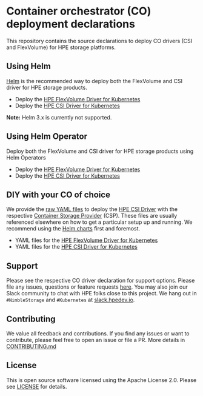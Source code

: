 # Container orchestrator (CO) deployment declarations
This repository contains the source declarations to deploy CO drivers (CSI and FlexVolume) for HPE storage platforms.

## Using Helm
[Helm](https://helm.sh) is the recommended way to deploy both the FlexVolume and CSI driver for HPE storage products.

- Deploy the [HPE FlexVolume Driver for Kubernetes](helm/charts/hpe-flexvolume-driver)
- Deploy the [HPE CSI Driver for Kubernetes](helm/charts/hpe-csi-driver)

**Note:** Helm 3.x is currently not supported.

## Using Helm Operator
Deploy both the FlexVolume and CSI driver for HPE storage products using Helm Operators

- Deploy the [HPE FlexVolume Driver for Kubernetes](operators/hpe-flexvolume-operator)
- Deploy the [HPE CSI Driver for Kubernetes](operators/hpe-csi-operator)

## DIY with your CO of choice
We provide the [raw YAML files](yaml) to deploy the [HPE CSI Driver](https://github.com/hpe-storage/csi-driver) with the respective [Container Storage Provider](https://github.com/hpe-storage/container-storage-provider) (CSP). These files are usually referenced elsewhere on how to get a particular setup up and running. We recommend using the [Helm charts](helm/charts) first and foremost.

- YAML files for the [HPE FlexVolume Driver for Kubernetes](yaml/flexvolume-driver)
- YAML files for the [HPE CSI Driver for Kubernetes](yaml/csi-driver)

## Support
Please see the respective CO driver declaration for support options. Please file any issues, questions or feature requests [here](https://github.com/hpe-storage/co-deployments/issues). You may also join our Slack community to chat with HPE folks close to this project. We hang out in `#NimbleStorage` and `#Kubernetes` at [slack.hpedev.io](https://slack.hpedev.io/).

## Contributing
We value all feedback and contributions. If you find any issues or want to contribute, please feel free to open an issue or file a PR. More details in [CONTRIBUTING.md](CONTRIBUTING.md)

## License
This is open source software licensed using the Apache License 2.0. Please see [LICENSE](LICENSE) for details.
